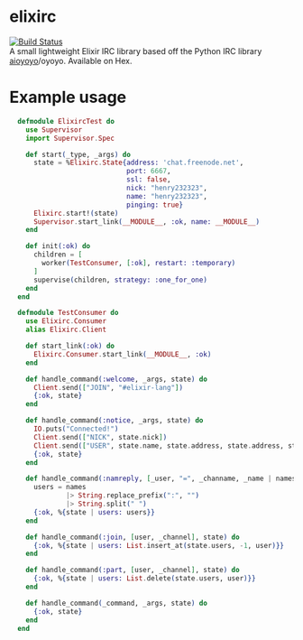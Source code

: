 # elixirc
[![Build Status](https://travis-ci.org/henry232323/elixirc.svg?branch=master)](https://travis-ci.org/henry232323/elixirc)
<br />
A small lightweight Elixir IRC library based off the Python IRC library [aioyoyo](https://github.com/henry232323/aioyoyo)/oyoyo. Available on Hex.

# Example usage
```elixir
  defmodule ElixircTest do
    use Supervisor
    import Supervisor.Spec

    def start(_type, _args) do
      state = %Elixirc.State{address: 'chat.freenode.net',
                             port: 6667,
                             ssl: false,
                             nick: "henry232323",
                             name: "henry232323",
                             pinging: true}
      Elixirc.start!(state)
      Supervisor.start_link(__MODULE__, :ok, name: __MODULE__)
    end

    def init(:ok) do
      children = [
        worker(TestConsumer, [:ok], restart: :temporary)
      ]
      supervise(children, strategy: :one_for_one)
    end
  end

  defmodule TestConsumer do
    use Elixirc.Consumer
    alias Elixirc.Client

    def start_link(:ok) do
      Elixirc.Consumer.start_link(__MODULE__, :ok)
    end

    def handle_command(:welcome, _args, state) do
      Client.send(["JOIN", "#elixir-lang"])
      {:ok, state}
    end

    def handle_command(:notice, _args, state) do
      IO.puts("Connected!")
      Client.send(["NICK", state.nick])
      Client.send(["USER", state.name, state.address, state.address, state.name])
      {:ok, state}
    end

    def handle_command(:namreply, [_user, "=", _channame, _name | names], state) do
      users = names
              |> String.replace_prefix(":", "")
              |> String.split(" ")
      {:ok, %{state | users: users}}
    end

    def handle_command(:join, [user, _channel], state) do
      {:ok, %{state | users: List.insert_at(state.users, -1, user)}}
    end

    def handle_command(:part, [user, _channel], state) do
      {:ok, %{state | users: List.delete(state.users, user)}}
    end

    def handle_command(_command, _args, state) do
      {:ok, state}
    end
  end
```
